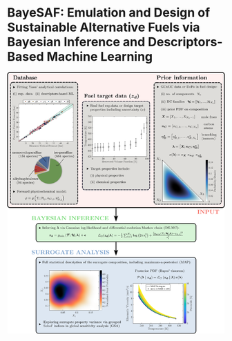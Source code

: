 # BayeSAF: Emulation and Design of Sustainable Alternative Fuels via Bayesian Inference and Descriptors-Based Machine Learning

![BayeSAF workflow](img/workflow.png)
